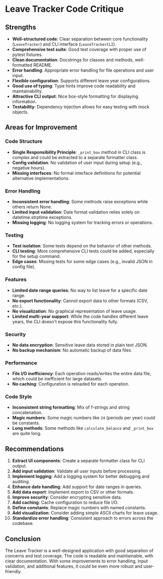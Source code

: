 # Leave Tracker Code Critique

## Strengths

- **Well-structured code**: Clear separation between core functionality (`LeaveTracker`) and CLI interface (`LeaveTrackerCLI`).
- **Comprehensive test suite**: Good test coverage with proper use of pytest fixtures.
- **Clean documentation**: Docstrings for classes and methods, well-formatted README.
- **Error handling**: Appropriate error handling for file operations and user input.
- **Flexible configuration**: Supports different leave year configurations.
- **Good use of typing**: Type hints improve code readability and maintainability.
- **Attractive CLI output**: Nice box-style formatting for displaying information.
- **Testability**: Dependency injection allows for easy testing with mock objects.

## Areas for Improvement

### Code Structure

- **Single Responsibility Principle**: `_print_box` method in CLI class is complex and could be extracted to a separate formatter class.
- **Config validation**: No validation of user input during setup (e.g., negative hours).
- **Missing interfaces**: No formal interface definitions for potential alternative implementations.

### Error Handling

- **Inconsistent error handling**: Some methods raise exceptions while others return None.
- **Limited input validation**: Date format validation relies solely on datetime.strptime exceptions.
- **Missing logging**: No logging system for tracking errors or operations.

### Testing

- **Test isolation**: Some tests depend on the behavior of other methods.
- **CLI testing**: More comprehensive CLI tests could be added, especially for the setup command.
- **Edge cases**: Missing tests for some edge cases (e.g., invalid JSON in config file).

### Features

- **Limited date range queries**: No way to list leave for a specific date range.
- **No export functionality**: Cannot export data to other formats (CSV, etc.).
- **No visualization**: No graphical representation of leave usage.
- **Limited multi-year support**: While the code handles different leave years, the CLI doesn't expose this functionality fully.

### Security

- **No data encryption**: Sensitive leave data stored in plain text JSON.
- **No backup mechanism**: No automatic backup of data files.

### Performance

- **File I/O inefficiency**: Each operation reads/writes the entire data file, which could be inefficient for large datasets.
- **No caching**: Configuration is reloaded for each operation.

### Code Style

- **Inconsistent string formatting**: Mix of f-strings and string concatenation.
- **Magic numbers**: Some magic numbers like `24` (periods per year) could be constants.
- **Long methods**: Some methods like `calculate_balance` and `_print_box` are quite long.

## Recommendations

1. **Extract UI components**: Create a separate formatter class for CLI output.
2. **Add input validation**: Validate all user inputs before processing.
3. **Implement logging**: Add a logging system for better debugging and auditing.
4. **Enhance date handling**: Add support for date ranges in queries.
5. **Add data export**: Implement export to CSV or other formats.
6. **Improve security**: Consider encrypting sensitive data.
7. **Add caching**: Cache configuration to reduce file I/O.
8. **Define constants**: Replace magic numbers with named constants.
9. **Add visualization**: Consider adding simple ASCII charts for leave usage.
10. **Standardize error handling**: Consistent approach to errors across the codebase.

## Conclusion

The Leave Tracker is a well-designed application with good separation of concerns and test coverage. The code is readable and maintainable, with clear documentation. With some improvements to error handling, input validation, and additional features, it could be even more robust and user-friendly.
